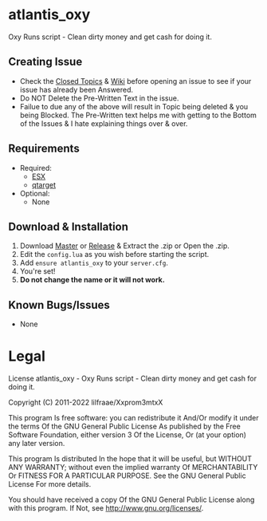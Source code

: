 # atlantis_oxy
Oxy Runs script - Clean dirty money and get cash for doing it.

## Creating Issue
* Check the [Closed Topics](https://github.com/xxpromw3mtxx/atlantis_oxy/issues?q=is%3Aissue+is%3Aclosed) & [Wiki](https://github.com/Xxpromw3mtxX/atlantis_oxy/wiki) before opening an issue to see if your issue has already been Answered.
* Do NOT Delete the Pre-Written Text in the issue.
* Failue to due any of the above will result in Topic being deleted & you being Blocked. The Pre-Written text helps me with getting to the Bottom of the Issues & I hate explaining things over & over.

## Requirements
* Required:
    * [ESX](https://github.com/esx-framework/esx-legacy/tree/main/%5Besx%5D)
    * [qtarget](https://github.com/overextended/qtarget)
* Optional:
    * None

## Download & Installation
1. Download [Master](https://github.com/Xxpromw3mtxX/atlantis_oxy/archive/refs/heads/main.zip) or [Release](https://github.com/Xxpromw3mtxX/atlantis_oxy/releases) & Extract the .zip or Open the .zip.
2. Edit the `config.lua` as you wish before starting the script.
3. Add `ensure atlantis_oxy` to your `server.cfg`.
4. You're set!
5. **Do not change the name or it will not work.**

## Known Bugs/Issues
* None

# Legal
License
atlantis_oxy - Oxy Runs script - Clean dirty money and get cash for doing it.

Copyright (C) 2011-2022 lilfraae/Xxprom3mtxX

This program Is free software: you can redistribute it And/Or modify it under the terms Of the GNU General Public License As published by the Free Software Foundation, either version 3 Of the License, Or (at your option) any later version.

This program Is distributed In the hope that it will be useful, but WITHOUT ANY WARRANTY; without even the implied warranty Of MERCHANTABILITY Or FITNESS FOR A PARTICULAR PURPOSE. See the GNU General Public License For more details.

You should have received a copy Of the GNU General Public License along with this program. If Not, see http://www.gnu.org/licenses/.